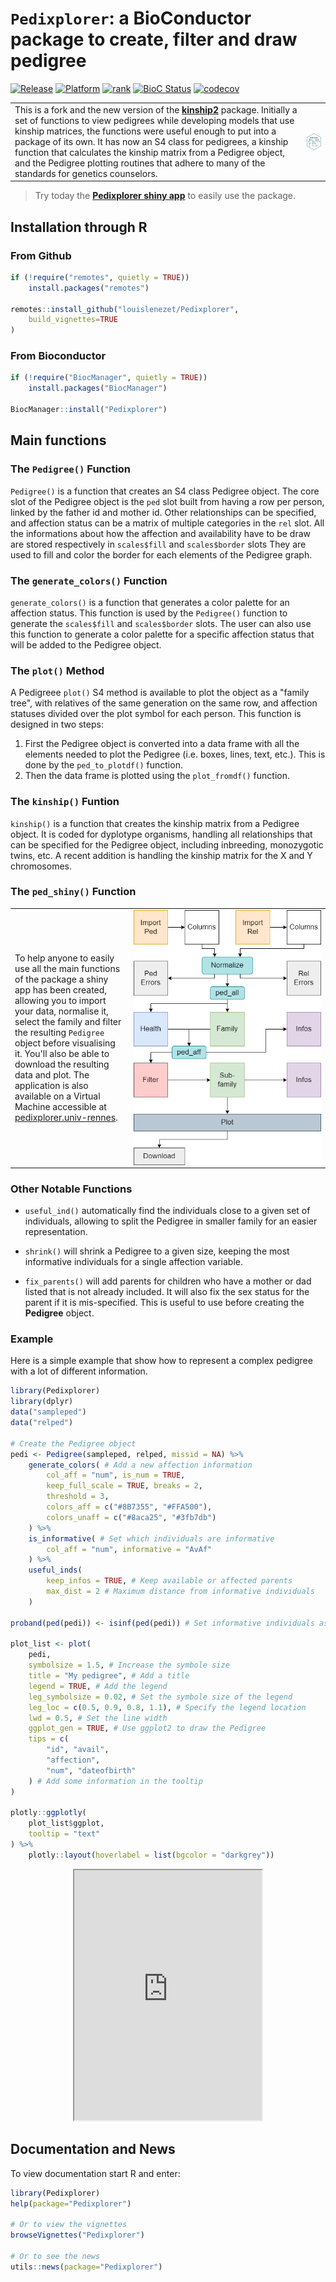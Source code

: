 # `Pedixplorer`: a BioConductor package to create, filter and draw pedigree

<!-- badges: start -->
  [![Release](https://img.shields.io/badge/release%20version-1.1.0-green.svg)](https://www.bioconductor.org/packages/Pedixplorer)
  [![Platform](http://www.bioconductor.org/shields/availability/devel/Pedixplorer.svg)](https://www.bioconductor.org/packages/release/bioc/html/Pedixplorer.html#archives)
  [![rank](http://www.bioconductor.org/shields/downloads/release/Pedixplorer.svg)](http://bioconductor.org/packages/stats/bioc/Pedixplorer/)
  [![BioC Status](https://bioconductor.org/shields/build/devel/bioc/Pedixplorer.svg)](http://bioconductor.org/checkResults/devel/bioc-LATEST/Pedixplorer/)
  [![codecov](https://codecov.io/gh/LouisLeNezet/Pedixplorer/graph/badge.svg?token=ZFQ3GZJ4BL)](https://codecov.io/gh/LouisLeNezet/Pedixplorer)
<!-- badges: end -->

|||
|-|-|
| This is a fork and the new version of the [**kinship2**](https://github.com/mayoverse/kinship2) package. Initially a set of functions to view pedigrees while developing models that use kinship matrices, the functions were useful enough to put into a package of its own. It has now an S4 class for pedigrees, a kinship function that calculates the kinship matrix from a Pedigree object, and the Pedigree plotting routines that adhere to many of the standards for genetics counselors. | <img src="https://github.com/LouisLeNezet/Pedixplorer/raw/devel/inst/figures/icon_Pedixplorer.png" align="right" max-height="140" style="align:center;max-height:200px;"/> |

> Try today the [**Pedixplorer shiny app**](https://pedixplorer.univ-rennes.fr/) to easily use the package.

## Installation through R

### From Github

```R
if (!require("remotes", quietly = TRUE))
    install.packages("remotes")

remotes::install_github("louislenezet/Pedixplorer",
    build_vignettes=TRUE
)
```

### From Bioconductor

```R
if (!require("BiocManager", quietly = TRUE))
    install.packages("BiocManager")

BiocManager::install("Pedixplorer")
```

## Main functions

### The `Pedigree()` Function

`Pedigree()` is a function that creates an S4 class Pedigree object.
The core slot of the Pedigree object is the `ped` slot built from having a row
per person, linked by the father id and mother id. Other relationships can be
specified, and affection status can be a matrix of multiple categories in the
`rel` slot. All the informations about how the affection and availability have
to be draw are stored respectively in `scales$fill` and `scales$border` slots
They are used to fill and color the border for each elements of the Pedigree graph.

### The `generate_colors()` Function

`generate_colors()` is a function that generates a color palette for an
affection status. This function is used by the `Pedigree()` function to
generate the `scales$fill` and `scales$border` slots. The user can also
use this function to generate a color palette for a specific affection
status that will be added to the Pedigree object.

### The `plot()` Method

A Pedigreee `plot()` S4 method is available to plot the object as a
"family tree", with relatives of the same generation on the same row,
and affection statuses divided over the plot symbol for each person.
This function is designed in two steps:

1. First the Pedigree object is converted into a data frame with all the
elements needed to plot the Pedigree (i.e. boxes, lines, text, etc.).
This is done by the `ped_to_plotdf()` function.
2. Then the data frame is plotted using the `plot_fromdf()` function.

### The `kinship()` Funtion

`kinship()` is a function that creates the kinship matrix from a Pedigree
object. It is coded for dyplotype organisms, handling all relationships that
can be specified for the Pedigree object, including inbreeding, monozygotic
twins, etc. A recent addition is handling the kinship matrix for the X and Y
chromosomes.

### The `ped_shiny()` Function

| | |
|-|-|
| To help anyone to easily use all the main functions of the package a shiny app has been created, allowing you to import your data, normalise it, select the family and filter the resulting `Pedigree` object before visualising it. You'll also be able to download the resulting data and plot. The application is also available on a Virtual Machine accessible at [pedixplorer.univ-rennes](https://pedixplorer.univ-rennes.fr/).| <img src="https://github.com/LouisLeNezet/Pedixplorer/raw/devel/inst/figures/ShinyAppDiagram.png" alt="shiny-app_diagram" align="right" max-width="300" style="max-width:300px;align:right;"/>|

### Other Notable Functions

* `useful_ind()` automatically find the individuals close to a given
set of individuals, allowing to split the Pedigree in smaller
family for an easier representation.

* `shrink()` will shrink a Pedigree to a given size, keeping the most
informative individuals for a single affection variable.

* `fix_parents()` will add parents for children who have a mother or dad listed
that is not already included. It will also fix the sex status for the parent if
it is mis-specified. This is useful to use before creating the **Pedigree**
object.

### Example

Here is a simple example that show how to represent a complex pedigree with a lot of different information.

```R
library(Pedixplorer)
library(dplyr)
data("sampleped")
data("relped")

# Create the Pedigree object
pedi <- Pedigree(sampleped, relped, missid = NA) %>%
    generate_colors( # Add a new affection information
        col_aff = "num", is_num = TRUE,
        keep_full_scale = TRUE, breaks = 2,
        threshold = 3,
        colors_aff = c("#8B7355", "#FFA500"),
        colors_unaff = c("#8aca25", "#3fb7db")
    ) %>%
    is_informative( # Set which individuals are informative
        col_aff = "num", informative = "AvAf"
    ) %>%
    useful_inds(
        keep_infos = TRUE, # Keep available or affected parents 
        max_dist = 2 # Maximum distance from informative individuals
    )

proband(ped(pedi)) <- isinf(ped(pedi)) # Set informative individuals as proband

plot_list <- plot(
    pedi,
    symbolsize = 1.5, # Increase the symbole size
    title = "My pedigree", # Add a title
    legend = TRUE, # Add the legend
    leg_symbolsize = 0.02, # Set the symbole size of the legend
    leg_loc = c(0.5, 0.9, 0.8, 1.1), # Specify the legend location
    lwd = 0.5, # Set the line width
    ggplot_gen = TRUE, # Use ggplot2 to draw the Pedigree
    tips = c(
        "id", "avail",
        "affection",
        "num", "dateofbirth"
    ) # Add some information in the tooltip
)

plotly::ggplotly(
    plot_list$ggplot,
    tooltip = "text"
) %>%
    plotly::layout(hoverlabel = list(bgcolor = "darkgrey"))
```

<p align="center">
    <iframe src="https://github.com/LouisLeNezet/Pedixplorer/raw/fix_plot/inst/figures/interactive_pedigree.html" alt="MyPedigree" height="400" style="height:400px;"></iframe>
</p>

## Documentation and News

To view documentation start R and enter:

```R
library(Pedixplorer)
help(package="Pedixplorer")

# Or to view the vignettes
browseVignettes("Pedixplorer")

# Or to see the news
utils::news(package="Pedixplorer")
```
